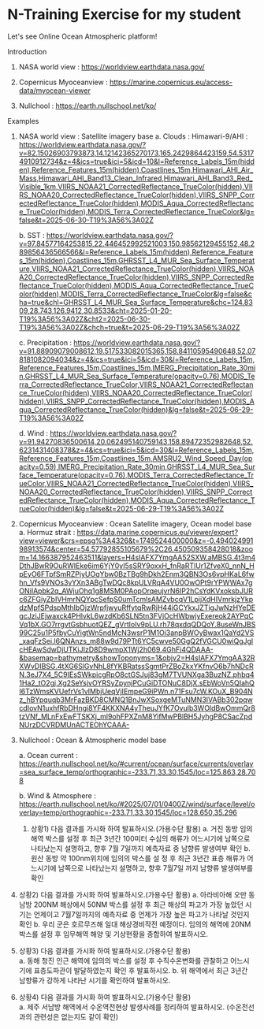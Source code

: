 # N-Training Exercise for my student 

Let's see Online Ocean Atmospheric platform!

Introduction 

1. NASA world view : https://worldview.earthdata.nasa.gov/

2. Copernicus Myoceanview : https://marine.copernicus.eu/access-data/myocean-viewer

3. Nullchool : https://earth.nullschool.net/ko/


Examples

1. NASA world view : Satellite imagery base
   a. Clouds : Himawari-9/AHI : https://worldview.earthdata.nasa.gov/?v=82.15026903793873,14.12142365270173,165.2429864423159,54.53174910912734&z=4&ics=true&ici=5&icd=10&l=Reference_Labels_15m(hidden),Reference_Features_15m(hidden),Coastlines_15m,Himawari_AHI_Air_Mass,Himawari_AHI_Band13_Clean_Infrared,Himawari_AHI_Band3_Red_Visible_1km,VIIRS_NOAA21_CorrectedReflectance_TrueColor(hidden),VIIRS_NOAA20_CorrectedReflectance_TrueColor(hidden),VIIRS_SNPP_CorrectedReflectance_TrueColor(hidden),MODIS_Aqua_CorrectedReflectance_TrueColor(hidden),MODIS_Terra_CorrectedReflectance_TrueColor&lg=false&t=2025-06-30-T19%3A56%3A02Z
   
   b. SST : https://worldview.earthdata.nasa.gov/?v=97.84577164253815,22.446452992521003,150.98562129455152,48.289856436566566&l=Reference_Labels_15m(hidden),Reference_Features_15m(hidden),Coastlines_15m,GHRSST_L4_MUR_Sea_Surface_Temperature,VIIRS_NOAA21_CorrectedReflectance_TrueColor(hidden),VIIRS_NOAA20_CorrectedReflectance_TrueColor(hidden),VIIRS_SNPP_CorrectedReflectance_TrueColor(hidden),MODIS_Aqua_CorrectedReflectance_TrueColor(hidden),MODIS_Terra_CorrectedReflectance_TrueColor&lg=false&cha=true&chl=GHRSST_L4_MUR_Sea_Surface_Temperature&chc=124.8309,28.743,126.9412,30.8533&cht=2025-01-20-T19%3A56%3A02Z&cht2=2025-06-30-T19%3A56%3A02Z&chch=true&t=2025-06-29-T19%3A56%3A02Z
   
   c. Precipitation : https://worldview.earthdata.nasa.gov/?v=91.88909079008612,19.517533082015365,158.84110595490648,52.078181082094034&z=4&ics=true&ici=5&icd=30&l=Reference_Labels_15m,Reference_Features_15m,Coastlines_15m,IMERG_Precipitation_Rate_30min,GHRSST_L4_MUR_Sea_Surface_Temperature(opacity=0.76),MODIS_Terra_CorrectedReflectance_TrueColor,VIIRS_NOAA21_CorrectedReflectance_TrueColor(hidden),VIIRS_NOAA20_CorrectedReflectance_TrueColor(hidden),VIIRS_SNPP_CorrectedReflectance_TrueColor(hidden),MODIS_Aqua_CorrectedReflectance_TrueColor(hidden)&lg=false&t=2025-06-29-T19%3A56%3A02Z
   
   d. Wind : https://worldview.earthdata.nasa.gov/?v=91.94270836500614,20.062495140759143,158.89472352982648,52.6231431408378&z=4&ics=true&ici=5&icd=30&l=Reference_Labels_15m,Reference_Features_15m,Coastlines_15m,AMSRU2_Wind_Speed_Day(opacity=0.59),IMERG_Precipitation_Rate_30min,GHRSST_L4_MUR_Sea_Surface_Temperature(opacity=0.76),MODIS_Terra_CorrectedReflectance_TrueColor,VIIRS_NOAA21_CorrectedReflectance_TrueColor(hidden),VIIRS_NOAA20_CorrectedReflectance_TrueColor(hidden),VIIRS_SNPP_CorrectedReflectance_TrueColor(hidden),MODIS_Aqua_CorrectedReflectance_TrueColor(hidden)&lg=false&t=2025-06-29-T19%3A56%3A02Z

3. Copernicus Myoceanview : Ocean Satellite imagery, Ocean model base
   a. Hormuz strait : https://data.marine.copernicus.eu/viewer/expert?view=viewer&crs=epsg%3A4326&t=1749524400000&z=-0.49402499198913574&center=54.57792855105679%2C26.450509358428018&zoom=14.166387952463511&layers=H4sIAFX7YmgAA52SXW.aMBSG.4t3m4DthJBwR9OuRWIEke6im6YjY0yI5sSRY9oxxH_fnRaRTlUr1ZfveX0_nnN_HpEyO6FTpfSmRZPjyUOqYbw0BzTBg9hDkh2Enm3QBN3Os6vpHKaL6fwhn_Vfs9VNOs3vYXn3ABgTwDQc8kpULVRqA4VU0OwOPt9rYPWWAx7gONiIApbk2q_AWjuOhq1g8MSM0PAopOrqeujvrN6IP2hCsYdKVxoksbJURc6ZFGiyZbIVHmrNQYpcSefpS0umTcmlsAMZvbcqV1LpijXdHIVmrkjzYkpdzMpfSPdspMthlbOjzWrpfjwyuRffytqRwRjH44iGCYkxJZTigJwNzHYeDEgcJziJEjwaxck4PHlvkL6wzdKb6SLN5tn3FVjOcHWbwjyExereok2AYPqCVq1bX.GO7rrgvtGsbhuotQEZ_gVrtloIv9pLU.rh78qxdqQDQoY.8useWnJBS99C25u1P5fbyCuYigtWn5ndMcN3wsrP1M1Oi3anpBWOyBwax1QaYd2VS_xaqFzSei.l6QNAnzs_m88w9d79PTt6YC5cwve50GgQ2fVGCU0wiQgJglcHEAwSdwDjUTKiJIzD8D9wmpX1Wj2h069.4GhFi4QDAAA-&basemap=bathymetry&showToponyms=1&objv2=H4sIAFX7YmgAA32RXWvDIBSG.4tXG6SlGvNhL8fYKBRatssSgmtPrZBoZkxYKfnvO6b7hNDcRN.3eJ7X4_5C9IEsSWkpicgRpO8ctGSJuj83gM7TVUNXga3BuzNZ.phbq41Ha2_tO2gj.Xg2SeYsjvOYRSyZpynjPCuGiDTONuC8DjX.sEbWoVn5QIahQI6TzWmsKVUefrVs1vIMbjUeqVjIEmpeG9iPWn.n71Fsu7cW.KOuX_B904Nz_hBYpquqb3MrFazBKD8CMNQ1BnJwXSoxgeMTuNMN3IVABb302pqwcdIovN1uxhfRbDHngi8YF4KKXNA4yTheuJYfK7Ovulb3WOldBwOmmQr8tzVNf_MLnFxEwFTSKXj_ml9ohFPXZnM8YifMwPBlBH5JyhgP8CSacZpdNUrzDCVRDMUnACTEOhYCAAA- 

4. Nullchool : Ocean & Atmospheric model base
   
   a. Ocean current : https://earth.nullschool.net/ko/#current/ocean/surface/currents/overlay=sea_surface_temp/orthographic=-233.71,33.30,1545/loc=125.863,28.708
   
   b. Wind & Atmosphere :  https://earth.nullschool.net/ko/#2025/07/01/0400Z/wind/surface/level/overlay=temp/orthographic=-233.71,33.30,1545/loc=128.650,35.296







   1. 상황1) 다음 결과를 가시화 하여 발표하시오.(가용수단 활용)
   a. 거진 동방 임의 해역 박스를 설정 후 최근 3년간 100미터 수심의 해류가 어느시기에
      남쪽으로 나타났는지 설명하고, 향후 7월 7일까지 예측자료 중 남향류 발생여부 
      확인 
   b. 원산 동방 약 100nm위치에 임의의 박스를 설 정 후 최근 3년간 표층 해류가 
      어느시기에 남쪽으로 나타났는지 설명하고, 향후 7월7일 까지 남향류 발생여부를 
      확인 

2. 상황2) 다음 결과를 가시화 하여 발표하시오.(가용수단 활용)
   a. 아라비아해 오만 동남방 200NM 해상에서 50NM 박스를 설정 후 
      최근 해상의 파고가 가장 높았던 시기는 언제이고 7월7일까지의 예측자료 중
      언제가 가장 높은 파고가 나타날 것인지 확인
   b. 우리 군은 호르무즈해 일대 해상경비작전 예정이다. 임의의 해역에 20NM 박스를 
      설정 후 임무해역 해양 및 기상현황을 종합하여 발표하시오.
 
3. 상황3) 다음 결과를 가시화 하여 발표하시오.(가용수단 활용)           
   a. 동해 청진  인근 해역에 임의의 박스를 설정 후 수직수온변화를 관찰하고 
       어느시기에 표층도파관이 발달하였는지 확인 후 발표하시오. 
   b. 위 해역에서 최근 3년간 남향류가  강하게 나타난 시기를 확인하여
      발표하시오. 

4. 상황4)  다음 결과를 가시화 하여 발표하시오.(가용수단 활용)           
   a. 제주 서남방 해역에서 수온역전현상 발생사례를 정리하여 발표하시오. 
      (수온전선과의 관련성은 없는지도 같이 확인)          
